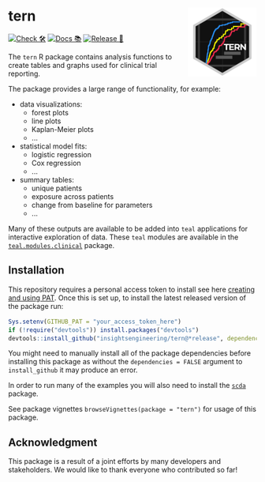 # tern <a href='https://github.com/insightsengineering/tern'><img src="man/figures/tern.png" align="right" height="139" style="max-width: 100%;"/></a>

[![Check 🛠](https://github.com/insightsengineering/tern/actions/workflows/check.yaml/badge.svg)](https://github.com/insightsengineering/tern/actions/workflows/check.yaml)
[![Docs 📚](https://github.com/insightsengineering/tern/actions/workflows/docs.yaml/badge.svg)](https://insightsengineering.github.io/tern/)
[![Release 🎈](https://github.com/insightsengineering/tern/actions/workflows/release.yaml/badge.svg)](https://github.com/insightsengineering/tern/releases)

The `tern` R package contains analysis functions to create tables and graphs used for clinical trial reporting.

The package provides a large range of functionality, for example:

<!-- markdownlint-disable MD007 MD030 -->
-   data visualizations:
    -   forest plots
    -   line plots
    -   Kaplan-Meier plots
    -   ...
-   statistical model fits:
    -   logistic regression
    -   Cox regression
    -   ...
-   summary tables:
    -   unique patients
    -   exposure across patients
    -   change from baseline for parameters
    -   ...

<!-- markdownlint-enable MD007 MD030 -->

Many of these outputs are available to be added into `teal` applications for interactive exploration of data. These `teal` modules are available in the [`teal.modules.clinical`](https://github.com/insightsengineering/teal.modules.clinical) package.

## Installation

This repository requires a personal access token to install see here [creating and using PAT](https://docs.github.com/en/github/authenticating-to-github/keeping-your-account-and-data-secure/creating-a-personal-access-token). Once this is set up, to install the latest released version of the package run:

```r
Sys.setenv(GITHUB_PAT = "your_access_token_here")
if (!require("devtools")) install.packages("devtools")
devtools::install_github("insightsengineering/tern@*release", dependencies = FALSE)
```

You might need to manually install all of the package dependencies before installing this package as without
the `dependencies = FALSE` argument to `install_github` it may produce an error.

In order to run many of the examples you will also need to install the [`scda`](https://github.com/insightsengineering/scda) package.

See package vignettes `browseVignettes(package = "tern")` for usage of this package.

## Acknowledgment

This package is a result of a joint efforts by many developers and stakeholders. We would like to thank everyone who contributed so far!
